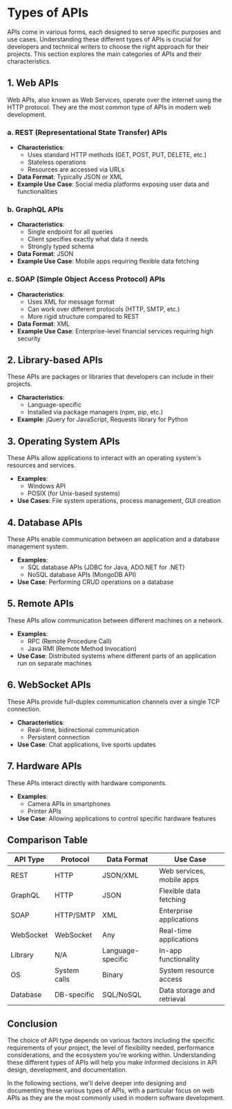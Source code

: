 # Types of APIs

APIs come in various forms, each designed to serve specific purposes and use cases. Understanding these different types of APIs is crucial for developers and technical writers to choose the right approach for their projects. This section explores the main categories of APIs and their characteristics.

## 1. Web APIs

Web APIs, also known as Web Services, operate over the internet using the HTTP protocol. They are the most common type of APIs in modern web development.

### a. REST (Representational State Transfer) APIs

- **Characteristics**:
  - Uses standard HTTP methods (GET, POST, PUT, DELETE, etc.)
  - Stateless operations
  - Resources are accessed via URLs
- **Data Format**: Typically JSON or XML
- **Example Use Case**: Social media platforms exposing user data and functionalities

### b. GraphQL APIs

- **Characteristics**:
  - Single endpoint for all queries
  - Client specifies exactly what data it needs
  - Strongly typed schema
- **Data Format**: JSON
- **Example Use Case**: Mobile apps requiring flexible data fetching

### c. SOAP (Simple Object Access Protocol) APIs

- **Characteristics**:
  - Uses XML for message format
  - Can work over different protocols (HTTP, SMTP, etc.)
  - More rigid structure compared to REST
- **Data Format**: XML
- **Example Use Case**: Enterprise-level financial services requiring high security

## 2. Library-based APIs

These APIs are packages or libraries that developers can include in their projects.

- **Characteristics**:
  - Language-specific
  - Installed via package managers (npm, pip, etc.)
- **Example**: jQuery for JavaScript, Requests library for Python

## 3. Operating System APIs

These APIs allow applications to interact with an operating system's resources and services.

- **Examples**:
  - Windows API
  - POSIX (for Unix-based systems)
- **Use Cases**: File system operations, process management, GUI creation

## 4. Database APIs

These APIs enable communication between an application and a database management system.

- **Examples**:
  - SQL database APIs (JDBC for Java, ADO.NET for .NET)
  - NoSQL database APIs (MongoDB API)
- **Use Case**: Performing CRUD operations on a database

## 5. Remote APIs

These APIs allow communication between different machines on a network.

- **Examples**:
  - RPC (Remote Procedure Call)
  - Java RMI (Remote Method Invocation)
- **Use Case**: Distributed systems where different parts of an application run on separate machines

## 6. WebSocket APIs

These APIs provide full-duplex communication channels over a single TCP connection.

- **Characteristics**:
  - Real-time, bidirectional communication
  - Persistent connection
- **Use Case**: Chat applications, live sports updates

## 7. Hardware APIs

These APIs interact directly with hardware components.

- **Examples**:
  - Camera APIs in smartphones
  - Printer APIs
- **Use Case**: Allowing applications to control specific hardware features

## Comparison Table

| API Type    | Protocol   | Data Format     | Use Case                      |
|-------------|------------|-----------------|-------------------------------|
| REST        | HTTP       | JSON/XML        | Web services, mobile apps     |
| GraphQL     | HTTP       | JSON            | Flexible data fetching        |
| SOAP        | HTTP/SMTP  | XML             | Enterprise applications       |
| WebSocket   | WebSocket  | Any             | Real-time applications        |
| Library     | N/A        | Language-specific | In-app functionality        |
| OS          | System calls | Binary        | System resource access        |
| Database    | DB-specific | SQL/NoSQL      | Data storage and retrieval    |

## Conclusion

The choice of API type depends on various factors including the specific requirements of your project, the level of flexibility needed, performance considerations, and the ecosystem you're working within. Understanding these different types of APIs will help you make informed decisions in API design, development, and documentation.

In the following sections, we'll delve deeper into designing and documenting these various types of APIs, with a particular focus on web APIs as they are the most commonly used in modern software development.